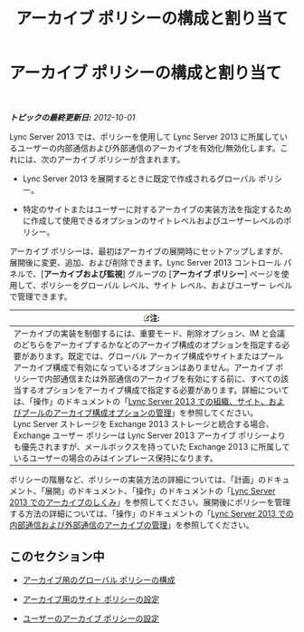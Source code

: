 ﻿---
title: アーカイブ ポリシーの構成と割り当て
TOCTitle: アーカイブ ポリシーの構成と割り当て
ms:assetid: acd18ea8-c7f1-4178-871a-cd3b75bdaa8b
ms:mtpsurl: https://technet.microsoft.com/ja-jp/library/JJ205175(v=OCS.15)
ms:contentKeyID: 48273248
ms.date: 05/19/2016
mtps_version: v=OCS.15
ms.translationtype: HT
---

# アーカイブ ポリシーの構成と割り当て

 

_**トピックの最終更新日:** 2012-10-01_

Lync Server 2013 では、ポリシーを使用して Lync Server 2013 に所属しているユーザーの内部通信および外部通信のアーカイブを有効化/無効化します。これには、次のアーカイブ ポリシーが含まれます。

  - Lync Server 2013 を展開するときに既定で作成されるグローバル ポリシー。

  - 特定のサイトまたはユーザーに対するアーカイブの実装方法を指定するために作成して使用できるオプションのサイトレベルおよびユーザーレベルのポリシー。

アーカイブ ポリシーは、最初はアーカイブの展開時にセットアップしますが、展開後に変更、追加、および削除できます。Lync Server 2013 コントロール パネルで、\[**アーカイブおよび監視**\] グループの \[**アーカイブ ポリシー**\] ページを使用して、ポリシーをグローバル レベル、サイト レベル、およびユーザー レベルで管理できます。

<table>
<thead>
<tr class="header">
<th><img src="images/Gg412781.note(OCS.15).gif" title="note" alt="note" />注:</th>
</tr>
</thead>
<tbody>
<tr class="odd">
<td>アーカイブの実装を制御するには、重要モード、削除オプション、IM と会議のどちらをアーカイブするかなどのアーカイブ構成のオプションを指定する必要があります。既定では、グローバル アーカイブ構成やサイトまたはプール アーカイブ構成で有効になっているオプションはありません。アーカイブ ポリシーで内部通信または外部通信のアーカイブを有効にする前に、すべての該当するオプションをアーカイブ構成で指定する必要があります。詳細については、「操作」のドキュメントの「<a href="lync-server-2013-managing-archiving-configuration-options-for-your-organization-sites-and-pools.md">Lync Server 2013 での組織、サイト、およびプールのアーカイブ構成オプションの管理</a>」を参照してください。<br />
Lync Server ストレージを Exchange 2013 ストレージと統合する場合、Exchange ユーザー ポリシーは Lync Server 2013 アーカイブ ポリシーよりも優先されますが、メールボックスを持っていた Exchange 2013 に所属しているユーザーの場合のみはインプレース保持になります。</td>
</tr>
</tbody>
</table>


ポリシーの階層など、ポリシーの実装方法の詳細については、「計画」のドキュメント、「展開」のドキュメント、「操作」のドキュメントの「[Lync Server 2013 でのアーカイブのしくみ](lync-server-2013-how-archiving-works.md)」を参照してください。展開後にポリシーを管理する方法の詳細については、「操作」のドキュメントの「[Lync Server 2013 での内部通信および外部通信のアーカイブの管理](lync-server-2013-managing-the-archiving-of-internal-and-external-communications.md)」を参照してください。

## このセクション中

  - [アーカイブ用のグローバル ポリシーの構成](lync-server-2013-configuring-the-global-policy-for-archiving.md)

  - [アーカイブ用のサイト ポリシーの設定](lync-server-2013-setting-up-site-policies-for-archiving.md)

  - [ユーザーのアーカイブ ポリシーの設定](lync-server-2013-setting-up-archiving-policies-for-users.md)

